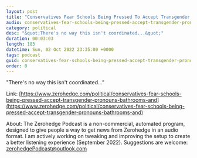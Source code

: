 ```yaml
---
layout: post
title: "Conservatives Fear Schools Being Pressed To Accept Transgender Pronouns, Bathrooms And Showers"
audio: conservatives-fear-schools-being-pressed-accept-transgender-pronouns-bathrooms-and-0
category: political
desc: "&quot;There's no way this isn't coordinated...&quot;"
duration: 00:03:03
length: 183
datetime: Sun, 02 Oct 2022 23:35:00 +0000
tags: podcast
guid: conservatives-fear-schools-being-pressed-accept-transgender-pronouns-bathrooms-and-0
order: 0
---
```

&quot;There's no way this isn't coordinated...&quot;

Link: [https://www.zerohedge.com/political/conservatives-fear-schools-being-pressed-accept-transgender-pronouns-bathrooms-and](https://www.zerohedge.com/political/conservatives-fear-schools-being-pressed-accept-transgender-pronouns-bathrooms-and)

About: The Zerohedge Podcast is a non-commercial, automated program, designed to give people a way to get news from Zerohedge in an audio format.  I am actively working on tweaking and improving the setup to create a better listening experience (September 2022).  Suggestions are welcome: [zerohedgePodcast@outlook.com](mailto:zerohedgePodcast@outlook.com)